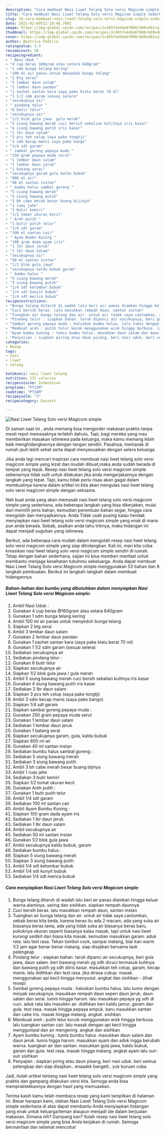 ```yaml
---
description: "Cara membuat Nasi Liwet Telang Solo versi Magicom simple Sederhana dan Mudah Dibuat"
title: "Cara membuat Nasi Liwet Telang Solo versi Magicom simple Sederhana dan Mudah Dibuat"
slug: 16-cara-membuat-nasi-liwet-telang-solo-versi-magicom-simple-sederhana-dan-mudah-dibuat
date: 2021-02-09T12:18:46.790Z
image: https://img-global.cpcdn.com/recipes/2c485fe4dda6f008/680x482cq70/nasi-liwet-telang-solo-versi-magicom-simple-foto-resep-utama.jpg
thumbnail: https://img-global.cpcdn.com/recipes/2c485fe4dda6f008/680x482cq70/nasi-liwet-telang-solo-versi-magicom-simple-foto-resep-utama.jpg
cover: https://img-global.cpcdn.com/recipes/2c485fe4dda6f008/680x482cq70/nasi-liwet-telang-solo-versi-magicom-simple-foto-resep-utama.jpg
author: Beatrice Padilla
ratingvalue: 3.3
reviewcount: 10
recipeingredient:
- " Nasi Uduk "
- "4 cup beras 160gram atau setara 640gram"
- "1 sdm bunga telang kering"
- "100 ml air panas untuk menyeduh bunga telang"
- "2 btg serai"
- "3 lembar daun salam"
- "2 lembar daun pandan"
- "1 sachet santan kara saya pake klatu berat 70 ml"
- "1 1/2 sdm garam sesuai selera"
- "secukupnya air"
- " pindang telur "
- "6 butir telur"
- "secukupnya air"
- "1/2 blok gula jawa  gula merah"
- "5 siung bawang merah cuci bersih sekalian kulitnya iris kasar"
- "4 siung bawang putih iris kasar"
- "2 lbr daun salam"
- "3 pcs teh celup saya pake tongtji"
- "3 sdm kecap manis saya pake bango"
- "1/4 sdt garam"
- " sambal goreng pepaya muda "
- "250 gram pepaya muda serut"
- "1 lembar daun salam"
- "1 lembar daun jeruk"
- "1 batang serai"
- "secukupnya garam gula kaldu bubuk"
- "800 ml air"
- "40 ml santan instan"
- " bumbu halus sambal goreng "
- "5 siung bawang merah"
- "3 siung bawang putih"
- "3 bh cabe merah besar buang bijinya"
- "1 ruas jahe"
- "3 butir kemiri"
- "1/2 tomat ukuran kecil"
- " Areh putih "
- "1 butir putih telur"
- "1/4 sdt garam"
- "100 ml santan cair"
- " Ayam Bumbu Kuning "
- "100 gram dada ayam iris"
- "1 lbr daun jeruk"
- "1 lbr daun salam"
- "secukupnya air"
- "50 ml santan instan"
- "1/2 blok gula jawa"
- "secukupnya kaldu bubuk garam"
- " bumbu halus "
- "5 siung bawang merah"
- "3 siung bawang putih"
- "1/4 sdt ketumbar bubuk"
- "1/4 sdt kunyit bubuk"
- "1/4 sdt merica bubuk"
recipeinstructions:
- "Bunga telang ditaruh di wadah lalu beri air panas diamkan hingga keluar warna alaminya. saring dan sisihkan. siapkan rempah daunnya"
- "Cuci bersih beras. lalu masukkan rempah daun, santan instan"
- "Tuangkan air bunga telang dan air. untuk air tidak saya cantumkan, sebab beras kita beda, karena beras itu ada 2 macam, ada yang suka air biasanya beras lama, ada yang tidak suka air biasanya beras baru, pokoknya ukuran seperti biasanya kalau masak, tapi untuk nasi liwet kurangi sedikit dari biasa kita masak. kemudian masukkan garam. aduk rata. lalu test rasa. Tekan tombol cook, sampai matang, biar kan warm 1/2 jam agar benar benar matang. siap disajikan bersama lauk pelengkap"
- "Pindang telur : siapkan bahan. taruh dipanci air secukupnya, beri gula jawa, daun salam. beri bawang merah yg sdh dicuci termasuk kulitnya dan bawang putih yg sdh diiris kasar. masukkan teh celup, garam, kecap manis. lalu didihkan dan test rasa. jika dirasa cukup. masak menggunakan api kecil hingga menyusut. angkat dan sisihkan           (lihat resep)"
- "Sambal goreng pepaya muda : haluskan bumbu halus. lalu tumis dengan minyak secukupnya. masukkan rempah daun seperi daun jeruk, daun salam dan serai. tumis hingga harum. lalu masukkan pepaya yg sdh di cuci. aduk rata lalu masukkn air. didihkan beri kaldu jamur, garam dan gula. test rasa. masak hingga pepaya empuk. baru masukkan santan dan cabe iris. masak hingga matang. angkat. sisihkan"
- "Membuat areh : putih telur kocok menggunakan wisk hingga berbusa. lalu tuangkan santan cair. lalu masak dengan api kecil hingga menggumpal dan air mengering. angkat dan sisihkan"
- "Ayam bumbu kuning : tumis bumbu halus. masukkan daun salam dan daun jeruk. tumis higga harum. masukkan ayam dan aduk ingga berubah warna. tuangkan air dan santan. masukkan gula jawa, kaldu bubuk, garam dan gula. test rasa. masak hingga matang. angkat ayam lalu suir-suir sisihkan"
- "Penyajian : siapkan piring atau daun pisang, beri nasi uduk. beri semua pelengkap dan siap disajikan.. enaaakk bangett.. yuk buruan coba"
categories:
- Resep
tags:
- nasi
- liwet
- telang

katakunci: nasi liwet telang 
nutrition: 137 calories
recipecuisine: Indonesian
preptime: "PT23M"
cooktime: "PT38M"
recipeyield: "3"
recipecategory: Dessert

---
```



![Nasi Liwet Telang Solo versi Magicom simple](https://img-global.cpcdn.com/recipes/2c485fe4dda6f008/680x482cq70/nasi-liwet-telang-solo-versi-magicom-simple-foto-resep-utama.jpg)

Di zaman  saat ini , anda memang bisa mengorder makanan praktis tanpa mesti repot memasaknya terlebih dahulu. Tapi, bagi mereka yang mau memberikan masakan istimewa pada keluarga, maka kamu memang lebih baik menghidangkannya dengan tangan sendiri. Pasalnya, memasak di rumah jauh lebih sehat serta dapat menyesuaikan dengan selera keluarga.

Jika anda lagi mencari inspirasi cara membuat nasi liwet telang solo versi magicom simple yang lezat dan mudah dibuat,maka anda sudah berada di tempat yang tepat. Resep nasi liwet telang solo versi magicom simple  sebenarnya tidak sulit untuk dilakukan jika anda mengerjakannya dengan langkah yang tepat. Tapi, kamu tidak perlu risau akan gagal dalam membuatnya 
karena dalam artikel ini kita akan mengulas nasi liwet telang solo versi magicom simple dengan seksama.  



Nah buat anda yang akan memasak nasi liwet telang solo versi magicom simple yang sederhana, ada beberapa langkah yang bisa dikerjakan, mulai dari memilih jenis bahan, kemudian penentuan bahan segar, hingga cara mengolah dan menyajikannya. Anda Tidak usah pusing kalau hendak menyiapkan nasi liwet telang solo versi magicom simple yang enak di mana pun anda berada. Sebab, asalkan anda  tahu triknya, maka hidangan ini dapat menjadi suguhan yang istimewa.

Berikut, ada beberapa cara mudah dalam mengolah resep nasi liwet telang solo versi magicom simple yang siap dihidangkan. Kali ini, mari kita coba kreasikan nasi liwet telang solo versi magicom simple sendiri di rumah. Tetap dengan bahan sederhana, sajian ini bisa memberi manfaat untuk membantu menjaga kesehatan tubuhmu sekeluarga. Anda dapat membuat Nasi Liwet Telang Solo versi Magicom simple menggunakan 53 bahan dan 8 langkah pembuatan. Berikut ini langkah-langkah dalam membuat hidangannya.

<!--inarticleads1-->

##### Bahan-bahan dan bumbu yang dibutuhkan dalam menyiapkan Nasi Liwet Telang Solo versi Magicom simple:

1. Ambil  Nasi Uduk :
1. Gunakan 4 cup beras @160gram atau setara 640gram
1. Gunakan 1 sdm bunga telang kering
1. Ambil 100 ml air panas untuk menyeduh bunga telang
1. Siapkan 2 btg serai
1. Ambil 3 lembar daun salam
1. Gunakan 2 lembar daun pandan
1. Gunakan 1 sachet santan kara (saya pake klatu berat 70 ml)
1. Gunakan 1 1/2 sdm garam (sesuai selera)
1. Sediakan secukupnya air
1. Sediakan  pindang telur :
1. Gunakan 6 butir telur
1. Siapkan secukupnya air
1. Siapkan 1/2 blok gula jawa / gula merah
1. Ambil 5 siung bawang merah cuci bersih sekalian kulitnya iris kasar
1. Gunakan 4 siung bawang putih iris kasar
1. Sediakan 2 lbr daun salam
1. Siapkan 3 pcs teh celup (saya pake tongtji)
1. Ambil 3 sdm kecap manis (saya pake bango)
1. Siapkan 1/4 sdt garam
1. Siapkan  sambal goreng pepaya muda :
1. Gunakan 250 gram pepaya muda serut
1. Gunakan 1 lembar daun salam
1. Sediakan 1 lembar daun jeruk
1. Gunakan 1 batang serai
1. Siapkan secukupnya garam, gula, kaldu bubuk
1. Siapkan 800 ml air
1. Gunakan 40 ml santan instan
1. Sediakan  bumbu halus sambal goreng :
1. Sediakan 5 siung bawang merah
1. Sediakan 3 siung bawang putih
1. Ambil 3 bh cabe merah besar buang bijinya
1. Ambil 1 ruas jahe
1. Sediakan 3 butir kemiri
1. Siapkan 1/2 tomat ukuran kecil
1. Gunakan  Areh putih :
1. Gunakan 1 butir putih telur
1. Ambil 1/4 sdt garam
1. Sediakan 100 ml santan cair
1. Ambil  Ayam Bumbu Kuning :
1. Siapkan 100 gram dada ayam iris
1. Sediakan 1 lbr daun jeruk
1. Sediakan 1 lbr daun salam
1. Ambil secukupnya air
1. Sediakan 50 ml santan instan
1. Gunakan 1/2 blok gula jawa
1. Ambil secukupnya kaldu bubuk, garam
1. Sediakan  bumbu halus :
1. Siapkan 5 siung bawang merah
1. Siapkan 3 siung bawang putih
1. Ambil 1/4 sdt ketumbar bubuk
1. Ambil 1/4 sdt kunyit bubuk
1. Sediakan 1/4 sdt merica bubuk




<!--inarticleads2-->

##### Cara menyiapkan Nasi Liwet Telang Solo versi Magicom simple:

1. Bunga telang ditaruh di wadah lalu beri air panas diamkan hingga keluar warna alaminya. saring dan sisihkan. siapkan rempah daunnya
1. Cuci bersih beras. lalu masukkan rempah daun, santan instan
1. Tuangkan air bunga telang dan air. untuk air tidak saya cantumkan, sebab beras kita beda, karena beras itu ada 2 macam, ada yang suka air biasanya beras lama, ada yang tidak suka air biasanya beras baru, pokoknya ukuran seperti biasanya kalau masak, tapi untuk nasi liwet kurangi sedikit dari biasa kita masak. kemudian masukkan garam. aduk rata. lalu test rasa. Tekan tombol cook, sampai matang, biar kan warm 1/2 jam agar benar benar matang. siap disajikan bersama lauk pelengkap
1. Pindang telur : siapkan bahan. taruh dipanci air secukupnya, beri gula jawa, daun salam. beri bawang merah yg sdh dicuci termasuk kulitnya dan bawang putih yg sdh diiris kasar. masukkan teh celup, garam, kecap manis. lalu didihkan dan test rasa. jika dirasa cukup. masak menggunakan api kecil hingga menyusut. angkat dan sisihkan -           (lihat resep)
1. Sambal goreng pepaya muda : haluskan bumbu halus. lalu tumis dengan minyak secukupnya. masukkan rempah daun seperi daun jeruk, daun salam dan serai. tumis hingga harum. lalu masukkan pepaya yg sdh di cuci. aduk rata lalu masukkn air. didihkan beri kaldu jamur, garam dan gula. test rasa. masak hingga pepaya empuk. baru masukkan santan dan cabe iris. masak hingga matang. angkat. sisihkan
1. Membuat areh : putih telur kocok menggunakan wisk hingga berbusa. lalu tuangkan santan cair. lalu masak dengan api kecil hingga menggumpal dan air mengering. angkat dan sisihkan
1. Ayam bumbu kuning : tumis bumbu halus. masukkan daun salam dan daun jeruk. tumis higga harum. masukkan ayam dan aduk ingga berubah warna. tuangkan air dan santan. masukkan gula jawa, kaldu bubuk, garam dan gula. test rasa. masak hingga matang. angkat ayam lalu suir-suir sisihkan
1. Penyajian : siapkan piring atau daun pisang, beri nasi uduk. beri semua pelengkap dan siap disajikan.. enaaakk bangett.. yuk buruan coba




Jadi, itulah artikel tentang  nasi liwet telang solo versi magicom simple  yang praktis dan gampang dilakukan versi kita. Semoga anda bisa mempraktekkannya dengan hasil yang memuaskan. 

Terima kasih kamu telah membaca resep yang kami tampilkan di halaman ini. Besar harapan kami, olahan  Nasi Liwet Telang Solo versi Magicom simple sederhana di atas dapat membantu Anda menyiapkan hidangan yang enak untuk keluarga/teman ataupun menjadi ide dalam berjualan makanan. Gimana nih? Gampang kan? Itulah resep nasi liwet telang solo versi magicom simple yang bisa Anda kerjakan di rumah. Semoga bermanfaat dan selamat mencoba!

